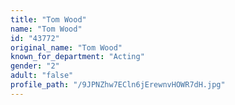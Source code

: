 ```yaml
---
title: "Tom Wood"
name: "Tom Wood"
id: "43772"
original_name: "Tom Wood"
known_for_department: "Acting"
gender: "2"
adult: "false"
profile_path: "/9JPNZhw7ECln6jErewnvHOWR7dH.jpg"
---
```

